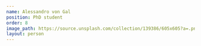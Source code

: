 ```yaml
---
name: Alessandro von Gal
position: PhD student
order: 8
image_path: https://source.unsplash.com/collection/139386/605x605?a=.png
layout: person
---
```

